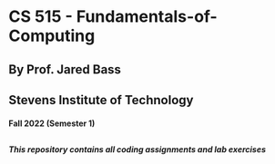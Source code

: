 # CS 515 - Fundamentals-of-Computing
## By Prof. Jared Bass
## Stevens Institute of Technology 
#### Fall 2022 (Semester 1)

## 

##### This repository contains all coding assignments and lab exercises 

